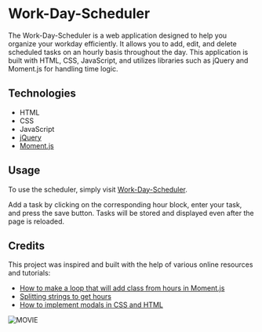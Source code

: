 # Work-Day-Scheduler

The Work-Day-Scheduler is a web application designed to help you organize your workday efficiently. It allows you to add, edit, and delete scheduled tasks on an hourly basis throughout the day. This application is built with HTML, CSS, JavaScript, and utilizes libraries such as jQuery and Moment.js for handling time logic.

## Technologies

- HTML
- CSS
- JavaScript
- [jQuery](https://jquery.com/)
- [Moment.js](https://momentjs.com/)

## Usage

To use the scheduler, simply visit [Work-Day-Scheduler](https://ponchobt.github.io/Work-Day-Scheduler/).

Add a task by clicking on the corresponding hour block, enter your task, and press the save button. Tasks will be stored and displayed even after the page is reloaded.

## Credits

This project was inspired and built with the help of various online resources and tutorials:

- [How to make a loop that will add class from hours in Moment.js](https://stackoverflow.com/questions/68492200/how-can-i-make-a-loop-that-will-add-class-from-hours-in-moment-js)
- [Splitting strings to get hours](https://stackoverflow.com/questions/6167020/split-string-to-get-hours)
- [How to implement modals in CSS and HTML](https://www.w3schools.com/howto/howto_css_modals.asp)



![MOVIE](./assets/video/work-day-scheduler.gif)